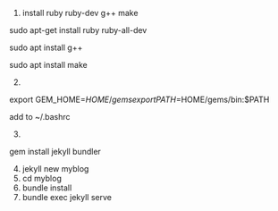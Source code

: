 ---
---
1. install ruby ruby-dev g++ make

sudo apt-get install ruby ruby-all-dev

sudo apt install g++

sudo apt install make

2. 

export GEM_HOME=$HOME/gems
export PATH=$HOME/gems/bin:$PATH

add to ~/.bashrc

3.

gem install jekyll bundler

4. jekyll new myblog
5. cd myblog
6. bundle install
7. bundle exec jekyll serve